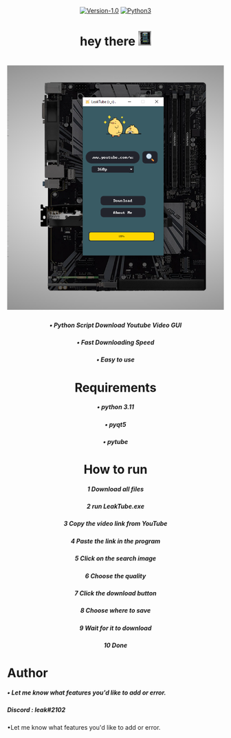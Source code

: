   
  <div align="center">
  
  [![Version-1.0](https://img.shields.io/badge/version-1.0-green)](https://github.com/Datalux/Osintgram/releases/tag/1.0)
  [![Python3](https://img.shields.io/badge/language-Python3-red)](https://img.shields.io/badge/language-Python3-red)
   <h1>
    hey there
    <img src="image\Screenshot.png" width="30px"/>
  </h1>
  </div>
  <div align="center">
     <h1>
    <img src="image\Screenshot.png" />
  </h1>
   <h5>• Python Script Download Youtube Video GUI </h5>
   <h5>• Fast Downloading Speed</h5>
   <h5>• Easy to use</h5>
     <h1>
    Requirements
  </h1>
     <h5>• python 3.11</h5>
   <h5>• pyqt5</h5>
   <h5>• pytube</h5>
     <h1>
    How to run
  </h1>
     <h5>1 Download all files</h5>
     <h5>2 run LeakTube.exe</h5>
     <h5>3 Copy the video link from YouTube</h5>
     <h5>4 Paste the link in the program</h5>
     <h5>5 Click on the search image</h5>
     <h5>6 Choose the quality</h5>
     <h5>7 Click the download button</h5>
     <h5>8 Choose where to save</h5>
     <h5>9 Wait for it to download</h5>
     <h5>10 Done</h5>
</div>
 <h1>
  Author
</h1>
     <h5>• Let me know what features you'd like to add or error.</h5>
     <h5>Discord : leak#2102</h5>

  •Let me know what features you'd like to add or error.
